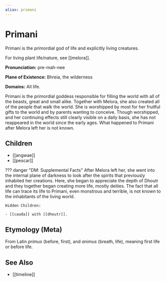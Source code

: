 ```yaml
---
alias: primani
---
```

# Primani

Primani is the primordial god of life and explicitly living creatures.

For living plant life/nature, see [[melora]].

**Pronunciation:** pre-mah-nee

**Plane of Existence:** Bhreia, the wilderness

**Domains:** All life.

Primani is the primordial goddess responsible for filling the world with all of the beasts, great and small alike. Together with Melora, she also created all of the people that walk the world. She is worshipped by most for her fruitful gifts to the world and by parents wanting to conceive. Though worshipped, and her continuing effects  still clearly visible on a daily basis, she has not reappeared in the world since the early ages. What happened to Primani after Melora left her is not known.

## Children

- [[angwae]]
- [[pescar]]

??? danger "DM: Supplemental Facts"
    After Melora left her, she went into the internal plane of darkness to look after the spirits that previously inhabited her creations. Here, she began to appreciate the depth of Dhoutr and they together began creating more life, mostly deities. The fact that all life can trace its life to Primani, even monstrous and terrible, is not known to the inhabitants of the living world.

    Hidden Children:

    - [[cauda]] with [[dhoutr]].

## Etymology (Meta)

From Latin *primus* (before, first), and *animus* (breath, life), meaning first life or before life.

## See Also

- [[timeline]]
